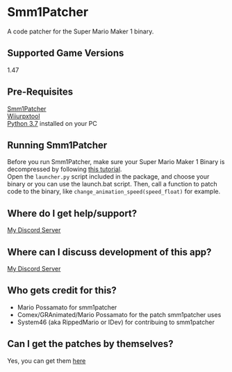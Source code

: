 # Smm1Patcher
A code patcher for the Super Mario Maker 1 binary.

## Supported Game Versions
1.47

## Pre-Requisites
[Smm1Patcher](https://github.com/MarioPossamato/smm1patcher/archive/master.zip)  
[Wiiurpxtool](https://github.com/0CBH0/wiiurpxtool/releases)  
[Python 3.7](https://www.python.org/downloads/release/python-370/) installed on your PC

## Running Smm1Patcher
Before you run Smm1Patcher, make sure your Super Mario Maker 1 Binary is decompressed by following [this tutorial](https://mariomods.net/thread/878368801-modded-rpx-files).  
Open the `launcher.py` script included in the package, and choose your binary or you can use the launch.bat script. 
Then, call a function to patch code to the binary, like `change_animation_speed(speed_float)` for example.

## Where do I get help/support?
[My Discord Server](https://discord.gg/8wx8uQF)

## Where can I discuss development of this app?
[My Discord Server](https://discord.gg/8wx8uQF)

## Who gets credit for this?
* Mario Possamato for smm1patcher
* Comex/GRAnimated/Mario Possamato for the patch smm1patcher uses
* System46 (aka RippedMario or IDev) for contribuing to smm1patcher

## Can I get the patches by themselves?
Yes, you can get them [here](https://cdn.discordapp.com/attachments/575903548601270273/676890349851115540/Block.rpx_Patches.txt)
